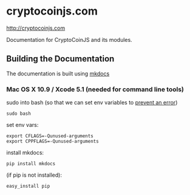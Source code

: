 cryptocoinjs.com
================

http://cryptocoinjs.com

Documentation for CryptoCoinJS and its modules.


Building the Documentation
--------------------------

The documentation is built using [mkdocs](http://www.mkdocs.org/)

### Mac OS X 10.9 / Xcode 5.1 (needed for command line tools)

sudo into bash (so that we can set env variables to [prevent an error](http://stackoverflow.com/questions/22703393/clang-error-unknown-argument-mno-fused-madd-wunused-command-line-argumen))

    sudo bash

set env vars:

    export CFLAGS=-Qunused-arguments
    export CPPFLAGS=-Qunused-arguments

install mkdocs:

    pip install mkdocs

(if pip is not installed):

    easy_install pip